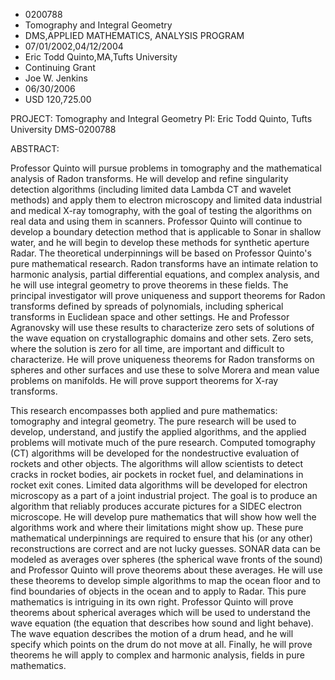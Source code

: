 
* 0200788
* Tomography and Integral Geometry
* DMS,APPLIED MATHEMATICS, ANALYSIS PROGRAM
* 07/01/2002,04/12/2004
* Eric Todd Quinto,MA,Tufts University
* Continuing Grant
* Joe W. Jenkins
* 06/30/2006
* USD 120,725.00



PROJECT: Tomography and Integral Geometry PI: Eric Todd Quinto, Tufts University
DMS-0200788



ABSTRACT:

Professor Quinto will pursue problems in tomography and the mathematical
analysis of Radon transforms. He will develop and refine singularity detection
algorithms (including limited data Lambda CT and wavelet methods) and apply them
to electron microscopy and limited data industrial and medical X-ray tomography,
with the goal of testing the algorithms on real data and using them in scanners.
Professor Quinto will continue to develop a boundary detection method that is
applicable to Sonar in shallow water, and he will begin to develop these methods
for synthetic aperture Radar. The theoretical underpinnings will be based on
Professor Quinto's pure mathematical research. Radon transforms have an intimate
relation to harmonic analysis, partial differential equations, and complex
analysis, and he will use integral geometry to prove theorems in these fields.
The principal investigator will prove uniqueness and support theorems for Radon
transforms defined by spreads of polynomials, including spherical transforms in
Euclidean space and other settings. He and Professor Agranovsky will use these
results to characterize zero sets of solutions of the wave equation on
crystallographic domains and other sets. Zero sets, where the solution is zero
for all time, are important and difficult to characterize. He will prove
uniqueness theorems for Radon transforms on spheres and other surfaces and use
these to solve Morera and mean value problems on manifolds. He will prove
support theorems for X-ray transforms.

This research encompasses both applied and pure mathematics: tomography and
integral geometry. The pure research will be used to develop, understand, and
justify the applied algorithms, and the applied problems will motivate much of
the pure research. Computed tomography (CT) algorithms will be developed for the
nondestructive evaluation of rockets and other objects. The algorithms will
allow scientists to detect cracks in rocket bodies, air pockets in rocket fuel,
and delaminations in rocket exit cones. Limited data algorithms will be
developed for electron microscopy as a part of a joint industrial project. The
goal is to produce an algorithm that reliably produces accurate pictures for a
SIDEC electron microscope. He will develop pure mathematics that will show how
well the algorithms work and where their limitations might show up. These pure
mathematical underpinnings are required to ensure that his (or any other)
reconstructions are correct and are not lucky guesses. SONAR data can be modeled
as averages over spheres (the spherical wave fronts of the sound) and Professor
Quinto will prove theorems about these averages. He will use these theorems to
develop simple algorithms to map the ocean floor and to find boundaries of
objects in the ocean and to apply to Radar. This pure mathematics is intriguing
in its own right. Professor Quinto will prove theorems about spherical averages
which will be used to understand the wave equation (the equation that describes
how sound and light behave). The wave equation describes the motion of a drum
head, and he will specify which points on the drum do not move at all. Finally,
he will prove theorems he will apply to complex and harmonic analysis, fields in
pure mathematics.


